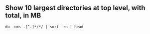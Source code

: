 ## Show 10 largest directories at top level, with total, in MB

    du -cms .[^.]*/*/ | sort -rn | head 